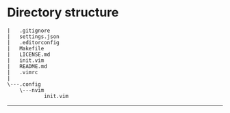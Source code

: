 # Directory structure


```text
|   .gitignore
|   settings.json
|   .editorconfig
|   Makefile
|   LICENSE.md
|   init.vim
|   README.md
|   .vimrc
|
\---.config
    \---nvim
            init.vim

```

-----
